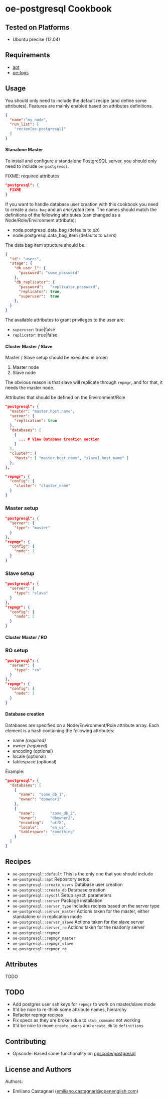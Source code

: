 oe-postgresql Cookbook
======================


Tested on Platforms
-------------------

  * Ubuntu precise (12.04)

Requirements
------------

  * [apt](https://github.com/opscode-cookbooks/apt)
  * [oe-logs](https://github.com/openenglish/infrastructure)

Usage
-----

You should only need to include the default recipe (and define some attributes). Features
are mainly enabled based on attributes definitions.

```json
{
  "name":"my_node",
  "run_list": [
    "recipe[oe-postgresql]"
  ]
}
```

#### Stanalone Master

To install and configure a standalone PostgreSQL server, you should only need to include
`oe-postgresql`.

FIXME: required attributes

```json
"postgresql": {
  FIXME
}
```

If you want to handle database user creation with this cookbook you need to create a `data bag`
and an *encrypted* item. The names should match the definitions of the following attributes
(can changed as a Node/Role/Environment attribute):

  * node.postgresql.data_bag (defaults to _db_)
  * node.postgresql.data_bag_item (defaults to _users_)


The data bag item structure should be:

```json
{
  "id": "users",
  "stage": {
    "db_user_1": {
      "password": "some_password"
    },
    "db_replicator": {
      "password":   "replicator_password",
      "replicator": true,
      "superuser":  true
    },
  }
}
```

The available attributes to grant privileges to the user are:

  * `superuser`:  true|false
  * `replicator`: true|false

#### Cluster Master / Slave

Master / Slave setup should be executed in order:

  1. Master node 
  2. Slave node

The obvious reason is that slave will replicate through `repmgr`, and for that, it needs the
master node.

Attributes that should be defined on the Environment/Role

```json
"postgresql": {
  "master": "master.host.name",
  "server": {
    "replication": true
  },
  "databases": [
    {
      ... # View Database Creation section
    }
  ],
  "cluster": {
    "hosts": [ "master.host.name", "slave1.host.name" ]
  },
},

"repmgr": {
  "config": {
    "cluster": "cluster_name"
  }
}
```

### Master setup

```json
"postgresql": {
  "server": {
    "type": "master"
  }
},
"repmgr": {
  "config": {
    "node": 1
  }
}
```

### Slave setup

```json
"postgresql": {
  "server": {
    "type": "slave"
  }
},
"repmgr": {
  "config": {
    "node": 2
  }
}
```

#### Cluster Master / RO

### RO setup

```json
"postgresql": {
  "server": {
    "type": "ro"
  }
},
"repmgr": {
  "config": {
    "node": 3
  }
}
```

#### Database creation

Databases are specified on a Node/Environment/Role attribute array. Each element is a hash
containing the following attributes:

  * name        *(required)*
  * owner       *(required)*
  * encoding    (optional)
  * locale      (optional)
  * tablespace  (optional)

Example:

```json
"postgresql": {
  "databases": [
    {
      "name":  "some_db_1",
      "owner": "dbowner1"
    },
    {
      "name":       "some_db_2",
      "owner":      "dbowner2",
      "encoding":   "utf8",
      "locale":     "en_us",
      "tablespace": "something"
    }
  ]
}
```

Recipes
-------
  * `oe-postgresql::default` This is the only one that you should include
  * `oe-postgresql::apt` Repository setup
  * `oe-postgresql::create_users` Database user creation
  * `oe-postgresql::create_db` Database creation
  * `oe-postgresql::sysctl` Setup sysctl parameters
  * `oe-postgresql::server` Package installation
  * `oe-postgresql::server_type` Includes recipes based on the server type
  * `oe-postgresql::server_master` Actions taken for the master, either standalone or in replication mode
  * `oe-postgresql::server_slave` Actions taken for the slave server
  * `oe-postgresql::server_ro` Actions taken for the readonly server
  * `oe-postgresql::repmgr`
  * `oe-postgresql::repmgr_master`
  * `oe-postgresql::repmgr_slave`
  * `oe-postgresql::repmgr_ro`

Attributes
----------
  TODO

TODO
----

  * Add postgres user ssh keys for `repmgr` to work on master/slave mode
  * It'd be nice to re-think some attribute names, hierarchy
  * Refactor repmgr recipes
  * Fix specs as they are broken due to `stub_command` not working
  * It'd be nice to move `create_users` and `create_db` to `definitions`

Contributing
------------
  - Opscode: Based some functionality on [opscode/postgresql](https://github.com/hw-cookbooks/postgresql)

License and Authors
-------------------
Authors: 
  - Emiliano Castagnari (emiliano.castagnari@openenglish.com)

